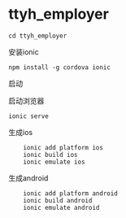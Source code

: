 # ttyh_employer

``` cd ttyh_employer ```

安装ionic

```npm install -g cordova ionic```

启动

启动浏览器

```ionic serve```

生成ios 

```
    ionic add platform ios 
    ionic build ios 
    ionic emulate ios 
```


生成android

``` 
    ionic add platform android 
    ionic build android
    ionic emulate android 
```
